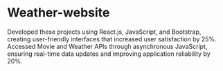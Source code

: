 # Weather-website
Developed these projects using React.js, JavaScript, and Bootstrap, creating user-friendly interfaces that increased user satisfaction by 25%. Accessed Movie and Weather APIs through asynchronous JavaScript, ensuring real-time data updates and improving application reliability by 20%.
